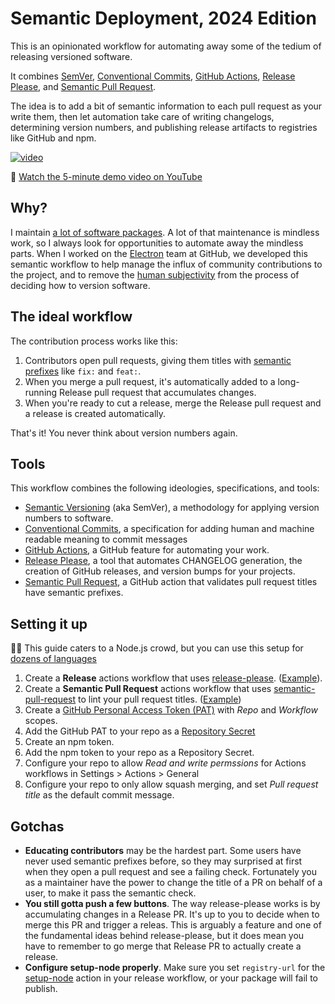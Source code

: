 # Semantic Deployment, 2024 Edition

This is an opinionated workflow for automating away some of the tedium of releasing versioned software.

It combines [SemVer](https://semver.org), [Conventional Commits](https://www.conventionalcommits.org), [GitHub Actions](https://github.com/features/actions), [Release Please](https://github.com/googleapis/release-please), and [Semantic Pull Request](https://github.com/amannn/action-semantic-pull-request).

The idea is to add a bit of semantic information to each pull request as your write them, then let automation take care of 
writing changelogs, determining version numbers, and publishing release artifacts to registries like GitHub and npm.

[![video](https://github.com/zeke/semantic-deployment-in-2024/assets/2289/f8b37a39-9793-4727-a7b3-dfe8ba7eb037)](https://youtu.be/SH89HqJl5Gk)

🍿 [Watch the 5-minute demo video on YouTube](https://youtu.be/SH89HqJl5Gk)

## Why?

I maintain [a lot of software packages](https://www.npmjs.com/~zeke). A lot of that maintenance is mindless work, so I always look for opportunities to automate away the mindless parts. When I worked on the [Electron](https://github.com/electron/electron) team at GitHub, we developed this semantic workflow to help manage the influx of community contributions to the project, and to remove the [human subjectivity](https://github.com/dominictarr/sentimental-versioning/blob/master/README.md) from the process of deciding how to version software.

## The ideal workflow

The contribution process works like this:

1. Contributors open pull requests, giving them titles with [semantic prefixes](https://www.conventionalcommits.org) like `fix:` and `feat:`.
1. When you merge a pull request, it's automatically added to a long-running Release pull request that accumulates changes.
1. When you're ready to cut a release, merge the Release pull request and a release is created automatically.

That's it! You never think about version numbers again.

## Tools

This workflow combines the following ideologies, specifications, and tools:

- [Semantic Versioning](https://semver.org) (aka SemVer), a methodology for applying version numbers to software.
- [Conventional Commits](https://www.conventionalcommits.org), a specification for adding human and machine readable meaning 
to commit messages
- [GitHub Actions](https://github.com/features/actions), a GitHub feature for automating your work.
- [Release Please](https://github.com/googleapis/release-please), a tool that automates CHANGELOG generation, the creation of GitHub releases, and version bumps for your projects.
- [Semantic Pull Request](https://github.com/amannn/action-semantic-pull-request), a GitHub action that validates pull request titles have semantic prefixes.

## Setting it up

🐢🚀 This guide caters to a Node.js crowd, but you can use this setup for [dozens of languages](https://github.com/googleapis/release-please?tab=readme-ov-file#strategy-language-types-supported)

1. Create a **Release** actions workflow that uses [release-please](https://github.com/google-github-actions/release-please-action). ([Example](https://github.com/replicate/create-replicate/blob/531e04e7a911eaa4f360e163d984777377707b72/.github/workflows/release.yml)).
1. Create a **Semantic Pull Request** actions workflow that uses [semantic-pull-request](https://github.com/amannn/action-semantic-pull-request) to lint your pull request titles. ([Example](https://github.com/replicate/create-replicate/blob/531e04e7a911eaa4f360e163d984777377707b72/.github/workflows/semantic-pull-request.yml))
1. Create a [GitHub Personal Access Token (PAT)](https://github.com/settings/tokens/new?scopes=repo,workflow) with _Repo_ and _Workflow_ scopes.
1. Add the GitHub PAT to your repo as a [Repository Secret](https://docs.github.com/en/actions/security-guides/using-secrets-in-github-actions)
1. Create an npm token.
1. Add the npm token to your repo as a Repository Secret.
1. Configure your repo to allow _Read and write permssions_ for Actions workflows in Settings > Actions > General
1. Configure your repo to only allow squash merging, and set _Pull request title_ as the default commit message.

## Gotchas

- **Educating contributors** may be the hardest part. Some users have never used semantic prefixes before, so they may surprised at first when they open a pull request and see a failing check. Fortunately you as a maintainer have the power to change the title of a PR on behalf of a user, to make it pass the semantic check.
- **You still gotta push a few buttons**. The way release-please works is by accumulating changes in a Release PR. It's up to you to decide when to merge this PR and trigger a releas. This is arguably a feature and one of the fundamental ideas behind release-please, but it does mean you have to remember to go merge that Release PR to actually create a release.
- **Configure setup-node properly**. Make sure you set `registry-url` for the [setup-node](https://github.com/actions/setup-node) action in your release workflow, or your package will fail to publish.